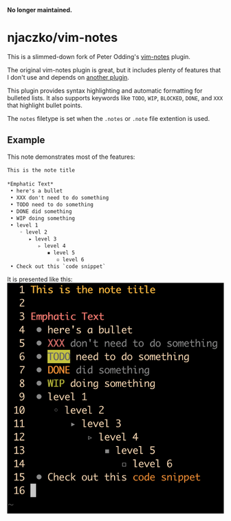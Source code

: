 **No longer maintained.**

# njaczko/vim-notes

This is a slimmed-down fork of Peter Odding's [vim-notes](https://github.com/xolox/vim-notes) plugin.

The original vim-notes plugin is great, but it includes plenty of features that
I don't use and depends on [another plugin](https://github.com/xolox/vim-misc).

This plugin provides syntax highlighting and automatic formatting for bulleted lists.
It also supports keywords like `TODO`, `WIP`, `BLOCKED`, `DONE`, and `XXX` that
highlight bullet points.

The `notes` filetype is set when the `.notes` or `.note` file extention is used.

## Example

This note demonstrates most of the features:

```
This is the note title

*Emphatic Text*
 • here's a bullet
 • XXX don't need to do something
 • TODO need to do something
 • DONE did something
 • WIP doing something
 • level 1
    ◦ level 2
       ▸ level 3
          ▹ level 4
             ▪ level 5
                ▫ level 6
 • Check out this `code snippet`
```

It is presented like this:
![vim-notes screenshot](https://raw.githubusercontent.com/njaczko/njaczko/main/assets/vim-notes.png)
